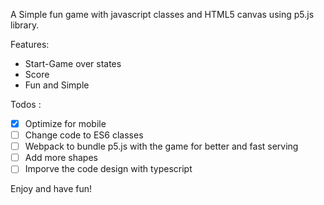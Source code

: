 A Simple fun game with javascript classes and HTML5 canvas using p5.js library.

Features:
  - Start-Game over states
  - Score
  - Fun and Simple
  
Todos :
  - [x] Optimize for mobile
  - [ ] Change code to ES6 classes
  - [ ] Webpack to bundle p5.js with the game for better and fast serving
  - [ ] Add more shapes
  - [ ] Imporve the code design with typescript

Enjoy and have fun!
